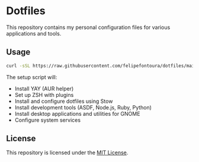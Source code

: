 # Dotfiles

This repository contains my personal configuration files for various applications and tools.

## Usage

```sh
curl -sSL https://raw.githubusercontent.com/felipefontoura/dotfiles/main/setup.sh | bash
```

The setup script will:

- Install YAY (AUR helper)
- Set up ZSH with plugins
- Install and configure dotfiles using Stow
- Install development tools (ASDF, Node.js, Ruby, Python)
- Install desktop applications and utilities for GNOME
- Configure system services

## License

This repository is licensed under the [MIT License](https://mit-license.org/).
